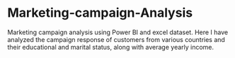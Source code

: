 # Marketing-campaign-Analysis
Marketing campaign analysis using Power BI and excel dataset. Here I have analyzed the campaign response of customers from various countries and their educational and marital status, along with average yearly income.
